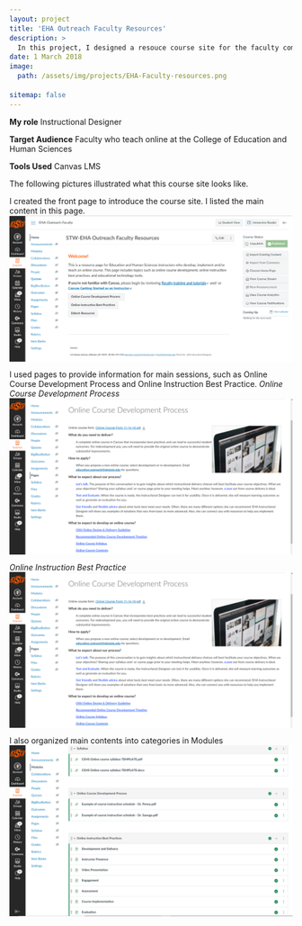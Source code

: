 ```yaml
---
layout: project
title: 'EHA Outreach Faculty Resources'
description: >
  In this project, I designed a resouce course site for the faculty community at the College of Education and Human Sciences, the former name was the College of Education, Health and Aviation, for online teaching. The first version of this course site was created in Brightspace by D2L, since March 2018. I then moved this course site to Canvas when Oklahoma State University switched to Canvas LMS in Spring 2019.
date: 1 March 2018
image: 
  path: /assets/img/projects/EHA-Faculty-resources.png

sitemap: false
---
```


**My role** Instructional Designer

**Target Audience** Faculty who teach online at the College of Education and Human Sciences

**Tools Used** Canvas LMS

The following pictures illustrated what this course site looks like.

I created the front page to introduce the course site. I listed the main content in this page.
​<img align="center" src="/assets/img/projects/EHA-1.png">

I used pages to provide information for main sessions, such as Online Course Development Process and Online Instruction Best Practice.
*Online Course Development Process*
​<img align="center" src="/assets/img/projects/EHA-3.png">

*Online Instruction Best Practice*
​<img align="center" src="/assets/img/projects/EHA-3.png">

I also organized main contents into categories in Modules
​<img align="center" src="/assets/img/projects/EHA-2.png">
